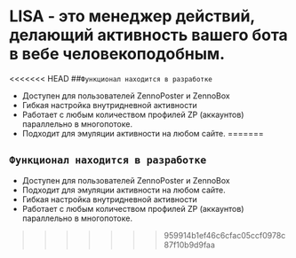 # LISA - это менеджер действий, делающий активность вашего бота в вебе человекоподобным.

<<<<<<< HEAD
##`Функционал находится в разработке`

- Доступен для пользователей ZennoPoster и ZennoBox
- Гибкая настройка внутридневной активности
- Работает с любым количеством профилей ZP (аккаунтов) параллельно в многопотоке.
- Подходит для эмуляции активности на любом сайте.
=======
## `Функционал находится в разработке`

- Доступен для пользователей ZennoPoster и ZennoBox
- Подходит для эмуляции активности на любом сайте.
- Гибкая настройка внутридневной активности
- Работает с любым количеством профилей ZP (аккаунтов) параллельно в многопотоке.
>>>>>>> 959914b1ef46c6cfac05ccf0978c87f10b9d9faa
